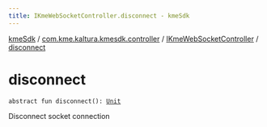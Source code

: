 ```yaml
---
title: IKmeWebSocketController.disconnect - kmeSdk
---
```


[kmeSdk](../../index.html) / [com.kme.kaltura.kmesdk.controller](../index.html) / [IKmeWebSocketController](index.html) / [disconnect](./disconnect.html)

# disconnect

`abstract fun disconnect(): `[`Unit`](https://kotlinlang.org/api/latest/jvm/stdlib/kotlin/-unit/index.html)

Disconnect socket connection

